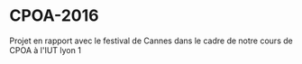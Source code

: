 # CPOA-2016
Projet en rapport avec le festival de Cannes dans le cadre de notre cours de CPOA à l'IUT lyon 1
